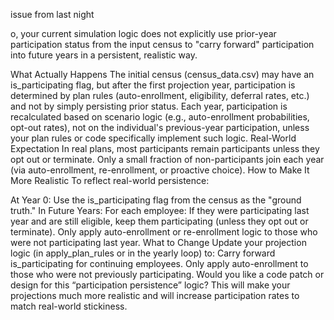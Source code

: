 issue from last night

o, your current simulation logic does not explicitly use prior-year participation status from the input census to "carry forward" participation into future years in a persistent, realistic way.

What Actually Happens
The initial census (census_data.csv) may have an is_participating flag, but after the first projection year, participation is determined by plan rules (auto-enrollment, eligibility, deferral rates, etc.) and not by simply persisting prior status.
Each year, participation is recalculated based on scenario logic (e.g., auto-enrollment probabilities, opt-out rates), not on the individual's previous-year participation, unless your plan rules or code specifically implement such logic.
Real-World Expectation
In real plans, most participants remain participants unless they opt out or terminate.
Only a small fraction of non-participants join each year (via auto-enrollment, re-enrollment, or proactive choice).
How to Make It More Realistic
To reflect real-world persistence:

At Year 0: Use the is_participating flag from the census as the "ground truth."
In Future Years: For each employee:
If they were participating last year and are still eligible, keep them participating (unless they opt out or terminate).
Only apply auto-enrollment or re-enrollment logic to those who were not participating last year.
What to Change
Update your projection logic (in apply_plan_rules or in the yearly loop) to:
Carry forward is_participating for continuing employees.
Only apply auto-enrollment to those who were not previously participating.
Would you like a code patch or design for this “participation persistence” logic?
This will make your projections much more realistic and will increase participation rates to match real-world stickiness.